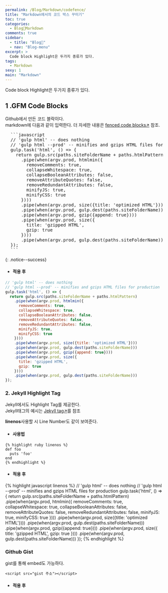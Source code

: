 ```yaml
---
permalink: /Blog/Markdown/codefence/
title: "Markdown에서의 코드 박스 꾸미기"
toc: true
categories:
  - Blog🐨Markdown
comments: true
sidebar:
  - title: "Blog🐨"
  - nav: "Blog-menu"
excerpt: >
  Code block Highlight은 두가지 종류가 있다.
tags:
  - Markdown
sexy: 1
main: "Markdown"
---
```


Code block Highlight은 두가지 종류가 있다.

## 1 .GFM Code Blocks

Github에서 만든 코드 블락이다.  
markdown에 다음과 같이 입력한다. 더 자세한 내용은 [fenced code blocks↗️](https://help.github.com/articles/creating-and-highlighting-code-blocks/) 참조.
<pre>
  ```javascript
  // 'gulp html' -- does nothing
  // 'gulp html --prod' -- minifies and gzips HTML files for production
  gulp.task('html', () => {
    return gulp.src(paths.siteFolderName + paths.htmlPattern)
      .pipe(when(argv.prod, htmlmin({
        removeComments: true,
        collapseWhitespace: true,
        collapseBooleanAttributes: false,
        removeAttributeQuotes: false,
        removeRedundantAttributes: false,
        minifyJS: true,
        minifyCSS: true
      })))
      .pipe(when(argv.prod, size({title: 'optimized HTML'})))
      .pipe(when(argv.prod, gulp.dest(paths.siteFolderName)))
      .pipe(when(argv.prod, gzip({append: true})))
      .pipe(when(argv.prod, size({
        title: 'gzipped HTML',
        gzip: true
      })))
      .pipe(when(argv.prod, gulp.dest(paths.siteFolderName)))
  });
  ```
</pre>{: .notice--success}

- #### 적용 후
```javascript
// 'gulp html' -- does nothing
// 'gulp html --prod' -- minifies and gzips HTML files for production
gulp.task('html', () => {
  return gulp.src(paths.siteFolderName + paths.htmlPattern)
    .pipe(when(argv.prod, htmlmin({
      removeComments: true,
      collapseWhitespace: true,
      collapseBooleanAttributes: false,
      removeAttributeQuotes: false,
      removeRedundantAttributes: false,
      minifyJS: true,
      minifyCSS: true
    })))
    .pipe(when(argv.prod, size({title: 'optimized HTML'})))
    .pipe(when(argv.prod, gulp.dest(paths.siteFolderName)))
    .pipe(when(argv.prod, gzip({append: true})))
    .pipe(when(argv.prod, size({
      title: 'gzipped HTML',
      gzip: true
    })))
    .pipe(when(argv.prod, gulp.dest(paths.siteFolderName)))
});
```


### 2. Jekyll Highlight Tag

Jekyll에서도 Highlight Tag를 제공한다.  
Jekyll태그의 예시는 [Jekyll tag↗️](https://jekyllrb.com/docs/liquid/tags/)를 참조

**linenos**사용할 시 Line Number도 같이 보여준다.

- #### 사용법
```
{% highlight ruby linenos %}
def foo
  puts 'foo'
end
{% endhighlight %}
```

- #### 적용 후

{% highlight javascript linenos %}
// 'gulp html' -- does nothing
// 'gulp html --prod' -- minifies and gzips HTML files for production
gulp.task('html', () => {
  return gulp.src(paths.siteFolderName + paths.htmlPattern)
    .pipe(when(argv.prod, htmlmin({
      removeComments: true,
      collapseWhitespace: true,
      collapseBooleanAttributes: false,
      removeAttributeQuotes: false,
      removeRedundantAttributes: false,
      minifyJS: true,
      minifyCSS: true
    })))
    .pipe(when(argv.prod, size({title: 'optimized HTML'})))
    .pipe(when(argv.prod, gulp.dest(paths.siteFolderName)))
    .pipe(when(argv.prod, gzip({append: true})))
    .pipe(when(argv.prod, size({
      title: 'gzipped HTML',
      gzip: true
    })))
    .pipe(when(argv.prod, gulp.dest(paths.siteFolderName)))
});
{% endhighlight %}

### Github Gist

gist를 통해 embed도 가능하다. 
```
<script src="gist 주소"></script>
```

- #### 적용 후

<script src="https://gist.github.com/mmistakes/77c68fbb07731a456805a7b473f47841.js"></script>
